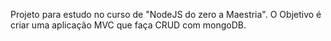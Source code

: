 Projeto para estudo no curso de "NodeJS do zero a Maestria".
O Objetivo é criar uma aplicação MVC que faça CRUD com mongoDB.